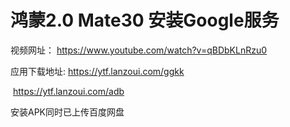 

# 鸿蒙2.0 Mate30 安装Google服务

 视频网址： https://www.youtube.com/watch?v=qBDbKLnRzu0

应用下载地址: https://ytf.lanzoui.com/ggkk  

​						https://ytf.lanzoui.com/adb



安装APK同时已上传百度网盘 

